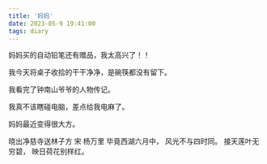 ```yaml
---
title: '妈妈'
date: 2023-05-9 19:41:00
tags: diary
---
```

妈妈买的自动铅笔还有赠品，我太高兴了！！

我今天将桌子收拾的干干净净，是碗筷都没有留下。

我看完了钟南山爷爷的人物传记。

我真不该瞎碰电脑，差点给我电麻了。

妈妈最近变得很大方。

晓出净慈寺送林子方 宋 杨万里
毕竟西湖六月中，
风光不与四时同。
接天莲叶无穷碧，
映日荷花别样红。

